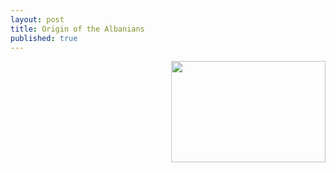```yaml
---
layout: post
title: Origin of the Albanians
published: true
---
```

<a href='https://drive.google.com/file/d/0B-SZ9F7Ox-wKLVFtdzBpRFdoM3c/view?usp=sharing&amp;usp=embed_facebook&source=ctrlq.org'><img src='https://lh5.googleusercontent.com/x1pebzexHV2UN88BN8iapFiuF7R-STMWI5rCPndC_5dc857gynnGiA' width="247" height="162" align="right" /></a>
